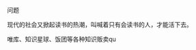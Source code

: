 


问题

现代的社会又掀起读书的热潮，叫喊着只有会读书的人，才能活下去。

唯库、知识星球、饭团等各种知识贩卖qu








<!--stackedit_data:
eyJoaXN0b3J5IjpbMTI2NjY5NDc4NCwtMTA1NDE1MjQyMl19
-->